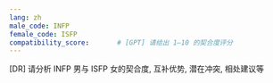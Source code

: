 ```yaml
---
lang: zh
male_code: INFP
female_code: ISFP
compatibility_score:       # [GPT] 请给出 1–10 的契合度评分
---
```


[DR] 请分析 INFP 男与 ISFP 女的契合度, 互补优势, 潜在冲突, 相处建议等

